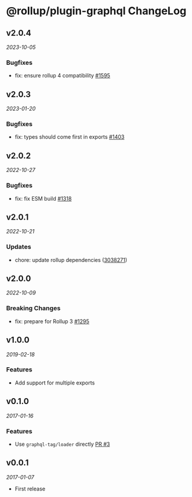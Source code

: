 # @rollup/plugin-graphql ChangeLog

## v2.0.4

_2023-10-05_

### Bugfixes

- fix: ensure rollup 4 compatibility [#1595](https://github.com/rollup/plugins/pull/1595)

## v2.0.3

_2023-01-20_

### Bugfixes

- fix: types should come first in exports [#1403](https://github.com/rollup/plugins/pull/1403)

## v2.0.2

_2022-10-27_

### Bugfixes

- fix: fix ESM build [#1318](https://github.com/rollup/plugins/pull/1318)

## v2.0.1

_2022-10-21_

### Updates

- chore: update rollup dependencies ([3038271](https://github.com/rollup/plugins/commit/303827191ede6b2e4eade96c6968ed16a587683f))

## v2.0.0

_2022-10-09_

### Breaking Changes

- fix: prepare for Rollup 3 [#1295](https://github.com/rollup/plugins/pull/1295)

## v1.0.0

_2019-02-18_

### Features

- Add support for multiple exports

## v0.1.0

_2017-01-16_

### Features

- Use `graphql-tag/loader` directly [PR #3](https://github.com/kamilkisiela/rollup-plugin-graphql/pull/3)

## v0.0.1

_2017-01-07_

- First release
